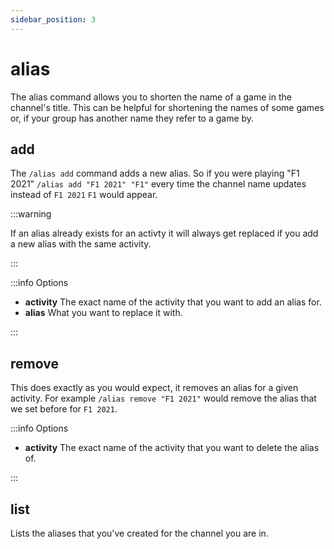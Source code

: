 ```yaml
---
sidebar_position: 3
---
```


# alias

The alias command allows you to shorten the name of a game in the channel's title. This can be helpful for shortening the names of some games or, if your group has another name they refer to a game by.

## add

The `/alias add` command adds a new alias. So if you were playing "F1 2021" `/alias add "F1 2021" "F1"` every time the channel name updates instead of `F1 2021` `F1` would appear.

:::warning

If an alias already exists for an activty it will always get replaced if you add a new alias with the same activity.

:::

:::info Options

- **activity** The exact name of the activity that you want to add an alias for.
- **alias** What you want to replace it with.

:::

## remove

This does exactly as you would expect, it removes an alias for a given activity. For example `/alias remove "F1 2021"` would remove the alias that we set before for `F1 2021`.

:::info Options

- **activity** The exact name of the activity that you want to delete the alias of.

:::

## list

Lists the aliases that you've created for the channel you are in.

